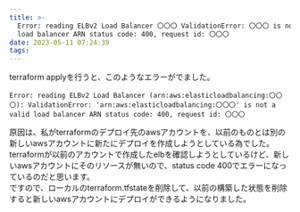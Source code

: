 ```yaml
---
title: >-
  Error: reading ELBv2 Load Balancer 〇〇〇 ValidationError: 〇〇〇 is not a valid
  load balancer ARN status code: 400, request id: 〇〇〇
date: 2023-05-11 07:24:39
tags:
---
```


terraform applyを行うと、このようなエラーがでました。  
```
Error: reading ELBv2 Load Balancer (arn:aws:elasticloadbalancing:〇〇〇): ValidationError: 'arn:aws:elasticloadbalancing:〇〇〇' is not a valid load balancer ARN status code: 400, request id: 〇〇〇
```
原因は、私がterraformのデプロイ先のawsアカウントを、以前のものとは別の新しいawsアカウントに新たにデプロイを作成しようとしている為でした。  
terraformが以前のアカウントで作成したelbを確認しようとしているけど、新しいawsアカウントにそのリソースが無いので、status code 400でエラーになっているのだと思います。  
ですので、ローカルのterraform.tfstateを削除して、以前の構築した状態を削除すると新しいawsアカウントにデプロイができるようになりました。
